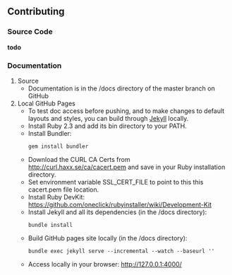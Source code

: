 ## Contributing

### Source Code
**todo**

### Documentation
1. Source
   - Documentation is in the /docs directory of the master branch on GitHub
2. Local GitHub Pages
   - To test doc access before pushing, and to make changes to default layouts and styles, 
     you can build through [Jekyll](https://help.github.com/articles/about-github-pages-and-jekyll/) locally.
   - Install Ruby 2.3 and add its bin directory to your PATH.
   - Install Bundler:
     ```
     gem install bundler
     ```
   - Download the CURL CA Certs from http://curl.haxx.se/ca/cacert.pem and save in your Ruby installation directory.
   - Set environment variable SSL_CERT_FILE to point to this this cacert.pem file location.
   - Install Ruby DevKit: https://github.com/oneclick/rubyinstaller/wiki/Development-Kit
   - Install Jekyll and all its dependencies (in the /docs directory):
     ```
     bundle install
     ```
   - Build GitHub pages site locally (in the /docs directory):
     ```
     bundle exec jekyll serve --incremental --watch --baseurl ''
     ```
   - Access locally in your browser:
     http://127.0.0.1:4000/